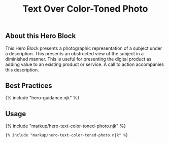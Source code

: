 ﻿---
title: Text Over Color-Toned Photo
summary: Short text over a translucent field of color, over an image.
tags: feature blocks
layout: guide
eleventyNavigation:
  key: Text Over Color-Toned Photo
  parent: Hero Blocks
  excerpt: Short text over a translucent field of color, over an image.
  img: /img/illustrations/illus-text-over-color-toned-photo.svg
  order: 4
---

## About this Hero Block

This Hero Block presents a photographic representation of a subject under a description. This presents an obstructed view of the subject in a diminished manner. This is useful for presenting the digital product as adding value to an existing product or service. A call to action accompanies this description.

## Best Practices

{% include "hero-guidance.njk" %}

## Usage

{% include "markup/hero-text-color-toned-photo.njk" %}

``` html
{% include "markup/hero-text-color-toned-photo.njk" %}
```
